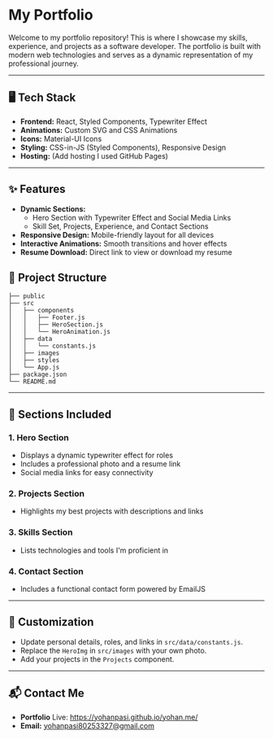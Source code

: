 # My Portfolio

Welcome to my portfolio repository! This is where I showcase my skills, experience, and projects as a software developer. The portfolio is built with modern web technologies and serves as a dynamic representation of my professional journey.

---

## 🖥️ Tech Stack

- **Frontend:** React, Styled Components, Typewriter Effect
- **Animations:** Custom SVG and CSS Animations
- **Icons:** Material-UI Icons
- **Styling:** CSS-in-JS (Styled Components), Responsive Design
- **Hosting:** (Add hosting I used GitHub Pages)

---

## ✨ Features

- **Dynamic Sections:**
  - Hero Section with Typewriter Effect and Social Media Links
  - Skill Set, Projects, Experience, and Contact Sections
- **Responsive Design:** Mobile-friendly layout for all devices
- **Interactive Animations:** Smooth transitions and hover effects
- **Resume Download:** Direct link to view or download my resume


## 🌟 Project Structure

```plaintext
├── public
├── src
│   ├── components
│   │   ├── Footer.js
│   │   ├── HeroSection.js
│   │   └── HeroAnimation.js
│   ├── data
│   │   └── constants.js
│   ├── images
│   ├── styles
│   └── App.js
├── package.json
└── README.md
```

---

## 📂 Sections Included

### 1. Hero Section
- Displays a dynamic typewriter effect for roles
- Includes a professional photo and a resume link
- Social media links for easy connectivity

### 2. Projects Section
- Highlights my best projects with descriptions and links

### 3. Skills Section
- Lists technologies and tools I'm proficient in

### 4. Contact Section
- Includes a functional contact form powered by EmailJS

---

## 🎨 Customization

- Update personal details, roles, and links in `src/data/constants.js`.
- Replace the `HeroImg` in `src/images` with your own photo.
- Add your projects in the `Projects` component.

---

## 📬 Contact Me

- **Portfolio** Live: https://yohanpasi.github.io/yohan.me/
- **Email:** yohanpasi80253327@gmail.com
